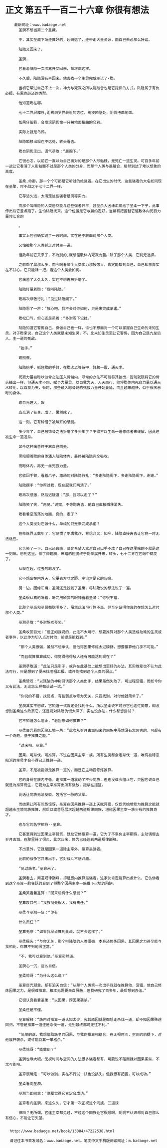 # 正文 第五千一百二十六章 你很有想法
        最新网址：www.badaoge.net
          圣漪不想当第二个圣藏。
      
          不，其实圣藏下场还算好的，起码逃了，还带走大量资源，而自己未必那么好运。
      
          陆隐又回来了。
      
          圣漪…
      
          它看着陆隐一次次离开又回来，每次都这样。
      
          不久后，陆隐没有再回来。他去找一个生灵完成承诺了-矁。
      
          当初它帮过自己不止一次，神力与死寂之所以能融合也是它提供的方式，陆隐属于有仇必报，有恩也必还的类型。
      
          他知道矁在哪。
      
          七十二界屏障外,距离汨罗界最近的方位，树枝凹陷处，阴影扭曲地面。
      
          如果仔细看，会发现阴影像一只被地面扭曲的乌鸦。
      
          实际上就是乌鸦。
      
          陆隐瞬移出现在不远处，转头看去。
      
          矁自阴影走出，语气恭敬：“晨阁下。”
      
          它很忐忑，以前它一直以为自己面对的是那个人形骷髅，是死亡一道生灵。可百多年前一战让它看清了人形骷髅不过是那个人类的分身，而那个人类与晨融合，居然到达了难以想象的高度。
      
          圣柔,命卿，那一个个可都是它听过的绝强者。在它出生的时代，这些强者的大名如同现在圣擎，时不战之于七十二界一样。
      
          它存活久远，太清楚这些强者是何等实力。
      
          而那个叫陆隐的人类居然能与这些强者齐平，甚至杀入因缘汇境给了圣柔一下子，此事传出后它差点跑了。生怕陆隐找来，这个位置是它与晨约定好，当晨有把握替它驱散体内死寂力量时汇合的
      
          。
      
          事实上它也确实跑了一段时间，实在是不敢面对那个人类。
      
          又怕被那个人类抓走对付主一道。
      
          但数年前它又来了，不为别的,就想驱散体内死寂力量。除了那个人类，它别无选择。
      
          之前帮了晨那么多，而今眼看那个人类实力那般强大，肯定能帮到自己，自己却放弃实在不甘心。它只能赌一把，看这个人类会如何。
      
          它痛苦了太久太久，实在不想再被折磨了。
      
          陆隐打量着矁：“我叫陆隐。”
      
          矁再次恭敬行礼：“见过陆隐阁下。”
      
          陆隐恩了一声：“放心吧，我不会对你如何，只是来完成承诺。”
      
          矁松口气，但心还是吊着：“多谢阁下记挂。”
      
          陆隐知道它警惕自己，换做自己也一样，谁也不想面对一个可以掌握自己生命的未知生灵，对于矁来说，自己这个人类就是未知生灵，不，比未知生灵更让它警惕，因为自己是九垒后人，主一道的死敌。
      
          “抬手。”
      
          矁照做。
      
          陆隐抬手，抓住矁的手臂，在矁忐忑等待中，臂膀一震，通天术。
      
          死寂力量被矁以蚀骨之法压入骨骼内，寻常的办法不可能将其抽出，否则就跟将它的骨头抽出一样。但通天术不同，赋予力量灵，以自我为天，入天而行，他将矁体内死寂力量以通天术转化，以自我为天，顿时，那些融入矁骨骼的死寂力量开始蔓延，而且越来越快，似乎很厌恶矁的身体。
      
          矁目光瞪大，眼
      
          底充满了狂喜。成了，果然成了。
      
          这一刻，它有种僧子被解开的感觉。
      
          多少年了，自己被蚀骨之法折磨了多少年了？不得不以生命一道修炼者来缓解，因此还被生命一道追杀。
      
          如今这种痛苦终于离自己而去。
      
          黑暗顺着矁的身体涌入陆隐体内，最终被陆隐完全吸收。
      
          而矁体内，再无一丝死寂力量。
      
          它收回手臂，看着爪子，激动的对陆隐行礼：“多谢陆隐阁下，多谢陆隐阁下，谢谢。”
      
          陆隐摆手：“你帮过我，现在起我们两清了。”
      
          矁再次感激，然后迟疑道：“那，我可以走了？”
      
          陆隐笑了笑，“再见。”说完，不等矁离去，他自己直接瞬移消失。
      
          矁看着空荡荡的地面，真的，走了？
      
          这个人类没对它做什么，单纯的只是来完成承诺？
      
          在修炼界无数年了，它见惯了尔虞我诈，背信弃义，如今，陆隐直接离去让它竟一时无法适应。
      
          它苦笑了一下，自己还真贱，莫非希望人家对自己出手不成？自己在这里赌的不就是这一刻嘛。想到这里，伸了伸翅膀，黑暗的翅膀终于能伸展开来，转头，七十二界在它眼中都变了。
      
          从现在起，过去的矁没了。
      
          它不想留在内外天，它要去方寸之距，宇宙才是它的归宿。
      
          另一边，因缘汇境，圣漪还是找到了圣柔，将陆隐说的想法说了一遍。
      
          圣柔很认真的听着，听完用欣赏的眼神看着圣漪：“你很不错，
      
          比那个圣高和圣暨都聪明多了，虽然此法可行性不高，但至少证明你真的在想怎么对付那个人类。”
      
          圣漪恭敬：“多谢族老夸奖。”
      
          圣柔收回目光：“但正如我说的，此法不太可行，想要推算对那个人类造成劫难的生灵或者事件，以此作为切入点对付他，前提是能找到。”
      
          “那个人类很强，虽然不想承认，但他得因果修炼太过磅礴，想要推算他几乎不可能。”
      
          “而且就算推算成功，你觉得他得敌人还有可能活到现在？”
      
          圣漪恭敬道：“此法只是引子，或许在此基础上能想出更好的办法，其实晚辈也不认为此法可行，只是想到了便来找老祖汇报。或许能找到这个人类的弱点。”
      
          圣柔赞叹：“以残破的神树引诱那个人类出手，结果虽然失败了，可过程没错，而如今你又有此法，无论怎么样都该试一试。”
      
          “你说的不错，找弱点，有些弱点与修为无关，只要找到，对付他就简单了。”
      
          圣漪其实不想试，它知道一试肯定会找到什么，所以圣柔说不可行它也连忙同意，却没想到圣柔这么欣赏它，还是说对陆隐仇恨太深了，实在没办法，什么都想尝试？
      
          它不知道怎么阻止，“老祖想如何推算？”
      
          圣柔目光看向因缘汇境一角：“此次从岁月古城归来的同族中虽然没有太厉害的，可却有一个奇葩，擅于推算之能。”
      
          “过来吧，圣算。”
      
          因果，可杀伐，可推算，不过在因果主宰一族，所有生灵都会走杀伐一道，唯有被特意指派的生灵才会不得已走推算一道。
      
          圣算，不是被指派走推算一道的，而是它主动要修炼推算。
      
          它的身份在族内不低，走推算一道震动了不少同族，但也没谁会阻止它，只因它说自己就是为推算而生，它要为主宰推算出所有强敌，扼杀在摇篮。
      
          此话让同族无法反驳，包括它一脉的父辈。
      
          而结果让所有同族惊讶，圣算在因果推算一道上天赋异禀，仅仅凭始境修为推算之能就超越永生境同族推算，然后以渡苦厄层次超越两道规律同族，堪称因果主宰一族少有的推算奇才。
      
          也与它的名字相符--圣算。
      
          它甚至得到过因果主宰赞赏，鼓励它修推算一道，它为了不辜负主宰期待，主动请缨去岁月古城，在那里待了很久，此次归来，修为已经达到两道规律巅峰。
      
          不出意外，它就是因果一道除主宰外，推算最强者。
      
          此前的战争它并未出手，它对战斗不感兴趣。
      
          “见过族老。”圣算来了。
      
          圣漪看去，两道规律巅峰，却是族内推算最强者，这家伙肯定能算出点什么，它仿佛看到这个圣算一脸雀跃的算到了将整个因果主宰一族推下火坑的陷阱。
      
          圣柔笑看着圣算：“回来后有什么感觉？”
      
          圣算叹口气：“我族损失很大，我有责任。”
      
          圣柔与圣漪一怔：“你有
      
          什么责任？”
      
          圣算无奈：“如果我早点算到此战，就不会这样了。”
      
          圣柔摇头：“与你无关，那个叫陆隐的人类很强，本身还修炼因果，其因果之力甚至能与我相比，你算不到他很正常。”
      
          “不，我可以算到他。”圣算突然道。
      
          圣漪心一沉，这么自信。
      
          圣柔惊讶：“为什么这么说？”
      
          圣算目光凝重，却有滔天自信：“从那个人类第一次出手我就在推算他，没错，他自己修炼因果之力，是很难推算，根本无需要亲自屏蔽，但我研究了百多年，最后想到办法。”
      
          它很认真看着圣柔：“以因果，跨因果袭杀。”
      
          圣柔还是不懂。
      
          圣算解释：“族内对推算一道认知太少，究其原因就是都想走杀伐一道，却不知因果殊途同归，不管是推算一道还是杀伐一道，走到最终都可无往不利。”
      
          “简单的说，我想借助族老的因果，与我的推算相结合，在无视时间，空间的前提下，对他展开袭杀，或许能将其一举格杀。”
      
          圣柔惊讶：“能做到？”
      
          圣漪也睁大眼。无视时间与空间的方法很多强者都有，可要说不碰面就以因果袭杀，不太可能吧。
      
          圣算很确定：“可以做到，实在不行试一试也没损失。但我很有把握，可以成功。”
      
          圣柔看向圣漪。
      
          圣漪当即同意：“晚辈觉得它肯定会成功。”
      
          圣算看向圣漪，来这么久，它才第一次正视这个同族，三道规
      
          律吗？无所谓，它连主宰都见过，不过这个同族让它很顺眼，明明不认识却对自己那么有信心，不能让它失望。
      
      
      http://www.badaoge.net/book/13084/47222538.html
      
      请记住本书首发域名：www.badaoge.net。笔尖中文手机版阅读网址：m.badaoge.net